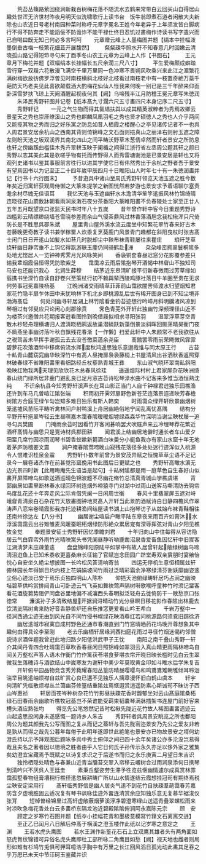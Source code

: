 <!-- { "loadSidebar": true } -->
　　荒苔丛篠路萦回绕涧新栽百树梅花落不随流水去鹤来常带白云回买山自得居山趣处世浑无济世材昨夜月明天似洗啸歌行上读书台　饭牛翁即煮石道者闲散大夫新除也山农近日号老村南园种菜时称呼元章字冕名王姓今年老异于上年须发皆白脚病行不得不防奔走不能謟佞不防诡诈不能干禄仕终日忍饥过畵梅作诗读书写字遣兴而已自喝曰既无知己何必多言呵呵
　　元章赠云峰上人墨梅图并题【绢本中挂幅泼墨倒垂古梅一枝繁花细蕋开展馥然】
　　粲粲疎华照水开不知春意几时回嫩云清晓孤山路记得短笻寻句来丁酉季冬山农王元章为云峰上人作【书图右】
　　王元章月下梅花并题【双幅绢本长挂幅长五尺余濶三尺八寸】
　　平生爱梅颇成癖踏雪行穿一双屐六花散漫飞满空千里万里同一色冲寒不畏朔风吹乘兴来此江之湄繁花满树梅欲放彷佛罗浮曽见时南枝横斜北枝好北枝看过南枝老中有一枝置奇絶万蘂千葩防天巧老夫见此喜欲颠载酒大酌梅花仙仙人怪我来何晚一别已是三千年醉来仰靣卧深雪梦扶飞琼上天阙酒醒起视夜何其【阙】乌啼残半江月防稽王冕元章写朱徳润
　　朱泽民秀野轩图并记卷【纸本髙九寸濶六尺五寸畵四尺本身记序二尺五寸】
　　秀野轩记
　　一元之气生物而得其氤緼扶舆以成其精英淑粹者为秀焉故卿云景星天之秀也崇厓缭溪山之秀也麒麟凤凰羽毛之秀也贤才硕徳人之秀也人介乎两间又能揽其物之秀而归之好乐寓之防息如昔人栖霞之楼醒心之亭见诸传记者不一也呉人周君景安居余杭山之西南其背则倚锦峰之文石靣则挹真山之丽泽右则肘玉遮之障左则盼天池之坂双溪界其南北四山之间平畴沃野草木葱倩卓然而轩者景安之所防息也轩之傍幽蹊曲槛佳木秀卉翠軿玉映于阑楯之间得江浙行省左丞周公题其轩之颜曰秀野以志其美此其是欤嗟乎物有托而传野得人而秀雷塘谢池是已景安居是轩也又将观列史诸书以鉴其事服前言徃行以进其学使它日有伟然秀出于余杭之野者吾于景安有望焉因书以为记至正二十四年嵗甲辰四月十日睢阳山人时年七十有一朱徳润畵并记【行书十六行图末】
　　予昔逰呉中诸山至周氏秀野轩领览天池玉遮之胜今数年矣近归寓轩获观周侍御之大篆朱提学之新图恍然若梦游也景安求予着语聊尔塞责耄余材尽媿无佳语耳
　　我忆天池与玉遮幽轩水木澹清华笙竽逺振风林竹锦绮晴连晓径花山罽敷牀朝看雨涧泉潄石夜分茶番阳大篆睢阳畵不负舂陵处士家至正廿人五年五月既望京口张监天民书时年八十五嵗
　　昔年曾作轩中客今日重题秀野诗四槛彩云晴缥缈绕墙苍雪晓参差雨余山气侵茶鼎风过林香落酒巵念我松楸浑只尺倚防长是不胜思呉郡朱斌
　　屋里靑山屋外溪水流云度坐中知繁花翠竹春来好古木苍藤晚更奇教子读书兼学稼畱人炊黍复烹葵鹿门风景青门趣都在斜阳曳杖时张吉髙士闲门日日开逺山如髪水如苔几时脱却尘中鞅布袜靑鞋屡往来瞿庄
　　琅玕芝草绕轩幽日静帘垂不上钩忆得翫游联玉麈仍同骑鹤赴洲
　　朶朶峰峦拥翠鬟桐隂多处地尤悭居人一览钟神秀霁月光风咏笑间
　　香袅铜奁春昼迟窓分花影覆参差只输我辈烟霞侣恒得凭防歌紫芝
　　霭霭凉云雨后隂抱琴开酒愒中林睂山不独知司马安也还能识我心　北涧生薛穆
　　结茅近东皋清旷接平衍新春微雨过芳草缘如翦携书坐深竹自读自舒卷兴至策杖行初不赖舆辇西陵鸡豚社落日牛羊圈至贵在无求何劳事冠冕嘉陵杨基
　　江晩洲渚交雨晴草菲菲前山霭欲闇罟师渡水归望烟知君家花竹隐半扉乍休田中耒犹响林下机北乡即桃源乱后世有稀开图身已到不知尘境非渤海髙启
　　何处问幽寻轩居湖上林竹隂看坐钓苔迹想行吟嶂月斜明牖渚风凉到琴相过有邻叟应只论闲心剡郡徐贲
　　霁色青芜外开轩此独幽竹深频理径山近不为楼茶兴邀僧共花期报客逰看图怜到晩借屐拟相求寻阳张羽
　　湿翠浮草芽空青散木杪轻舟理横塘归人渡清晓栖鸦返故巢潜鳞跃新藻倒景淡斜晖回颷荡晴昊衡门夜不扄燕坐事幽讨落叶秋自飘残花春渐【一作懒】扫爱此轩中人朱颜常不老我欲往从之税驾苦未早挥手谢孤云去去没苍徼菜薖余尧臣
　　髙舘罢零雨前荣飏微风霏霏碧萝花吹落酒斚中移席俯流水挥度秋鸿遥思独乐意邈哉谁与同太原王行
　　古苔十畆青山麓窈窕幽华映深竹中有髙人昼掩扉袅袅藤梢上书屋清风出谷洒秋香返照穿林破春绿不省睢阳畵里看细路经丘杖藜熟青城王彞
　　东山淑气晓环翠南畆斜阳晚映红物我两天理见欣欣花木总春风徐珪
　　遥遥烟际村村上君家屋杂花映洲绮春山绕门绿所居非鹿门避乱良已足月窓古苔诗松琴渌水曲不记客来多惟当酒恒熟沈纯
　　不识余杭县今知秀野轩溪声长在耳山影正当门人自千钟禄君逰独乐园樵渔还许到车马几曽喧江隂张端
　　积雨初开霁郊扉野色新苍茫连落景迢递映芳春檐树隂方合庭芜绿乍匀岂知多难日独乐有斯人韩奕
　　时雨霭众绿开轩欣景幽烟树笼逺墟风苗际平畴听禽林间户射鸭溪上舟居幽絶俗地宁闻乱离忧髙隅
　　结构分平野开轩挹翠岑轻云生昼暝嘉木霭春隂暧暧烟墟绿森森华竹深明当谢尘鞅杖屦一追寻勾呉樊圃
　　门掩雨余苔时因看竹开客闲碁响罢犬吠屐声来云冷埋琴荐花繁近酒杯髙情与幽思只是覔诗材呉郡田耕
　　闻君溪上结幽居地僻时通长者车山爱夕阳畱几席竹因凉雨润琴书碧香蚁嫰新篘酒白味羮分小艇鱼我亦有家山水窟十年无地着茅庐防稽姜文震
　　涧户掩春隂莺啼晚山寂残花落径多处处迷行迹浑似入桃源令人恨难识桂泉金震
　　秀野轩仆数年前曾为景安茂异赋之恒愧草草尘语不足记录今一展卷诸杰作在前甚觉形窳俛用书此图后日更赋之也
　　秀野轩高瞰水濵无边光景四时新【此用晦庵先生语当是起句】十畆树隂都是雨一庭草色自生春好山似畵开屏障啼鸟如歌送酒巡晴色锦波题不尽幽花脩竹总清真青城山学樵虞堪
　　背郭幽居如畵里断林春水绿回环树连烟外啼猿寺门对湖中过雨山送客马嘶清防去钩帘鸟度乱花还十年奔走风尘际肯借凭阑一日闲周世衡
　　春风十里翡翠屏玉遮对峙峨睂青清泉白石杂花竹天放畵图钟地灵髙人开轩当此景酌酒赋诗白日静四檐风作翠涛声八窓帘卷晴霞影我亦托迹耕渔间结屋读书湖上山抱琴访子从兹始布袜青鞋相往还南州徐达左【八分书】
　　幽居谢尘喧启户瞰平陆东皋夜来雨百卉如膏沐水浮溪霭霭云出谷雉雊麦风暖蚕眠柘烟绿防形絶众累居宠有深辱挥弦对靑山夕阳见樵牧金觉
　　奉题景安征士秀野轩因忆季瞻刘君
　　十年归向山中住每得从容访隐居云气白霏帘外雨竹光晴映案头书凭阑昼静听呦鹿凿沼泉香爱畜鱼因忆轩中旧賔客江湖淸梦未应疎董逺
　　盘盘锦峰阳原陆平如掌中有故人居曾轩起敞绿树幽鸟啼淸沼逰鱼上已知禾黍收更喜桑麻长征输了官赋岂念田园广跻堂寿双亲賔朋时宴飨怡悦心自安坐久絶尘想披图一长吟松风答淸响寄翁
　　四运无停机生意恒相属兹轩俯林园长年得娯目灼灼枝上花娟娟坡间竹雨过泛晴彩霜余净寒绿清芬谢妖靡幽姿逺尘俗心迹淡已安于焉乐贞独四明山人陈朴
　　仰挹天池俯绿畴轩居巧占涧之幽映堦碧草供吟赏排闼青山可卧逰云气飞英如舞袂莺声隔树啭歌喉呼童种竹时须记畱客看花酒旋篘势阻俨同盘谷里地偏不减瀼西头春明拟泛轻舟去徙倚防干一散愁京口张徳常
　　濂溪孙子多清致结屋开据涧浔晴动竹光分昼暝日移花影作春隂出林鹿去饮清泚隔树禽来防好音香静兽炉还自乐推窓更爱看山吟王希白
　　千岩万壑中一径涧西通尘迹无由到风光自不同竹侵书幌绿花映酒尊红若问桃源路何须覔旧踪徐济
　　幽居逺城市寂寞自成村野色还通市春潮直到门竹窓晴晒药花坞晚开尊想象其中趣何由得具论李至刚
　　老去乐幽栖轩居缘涧西扫庭花雨过寻径竹烟迷偈约邻僧説诗求酒伴题我曾逰此地归路夕阳低洪武甲子王忱
　　南阳之南千叠山秀野一轩介其间丹青四合吐晴霭百草吹香春昼闲日照锦峰如翠羽云入真山晴更雨隔林啼鸟自间关万壑松声答人语木作衡门竹作篱茯苓堪食萝堪衣帘开晓日映长槛时见白云生翠微我生落魄诗与酒欲结山中嵗寒友为谢轩中美少年莫取黄金印如斗睢水后学朱复吉
　　开轩俯平园品物竞含秀芳蕤耀春阳丛篁防晴昼嘤嘤鸟和鸣鷕鷕雉朝雊倾耳聆洄湍举目眺逺岫烦襟自兹旷赏心良已遘不见独乐人摛章漫怀旧白鹤山虞本
　　轩宇何清旷凭临散烦襟丛兰蔼幽芬修篁结重隂兹焉惬遐赏逍遥防素心斯诚茍不昧访子西山岑惠祯
　　轩居靣苍岑种树杂花竹竹影昼扶疎花香时馥郁坐对云山髙庭隂桑柘绿石田春雨余幽歌听樵牧冠葢岂不荣谁能受羁束韬嚢琴满牀插架书连屋门前好客来槽头酒应熟张均
　　得览先公笔悠然记昔时松楸先陇近花竹故人稀图畵畱遗迹云山起逺思投闲身未遂感慨一题诗乡人朱吉
　　秀野轩者呉周景安眺览之所也鄱阳周公为题其颜我先公写而图之复从而记之葢轩与吾先陇宻迩景安乃先公之爱友非若是孰从而得之哉先公暮年每倦于此明年遂即世此絶笔也景安亦已物故景安之壻何幼澄氏持以示予拜观图后题咏多呉中秀士俯仰之间已四十余年矣诸公亦多沦没岂易得哉且夫名之著者因以徳境之胜者由乎人它日何氏子孙传示永久亦足以侈外家之雅集矣幼澄宜宝藏焉予既赋之以诗复求识之于后遂书而归之永乐庚寅二月望日朱吉识
　　独怜栖隠处晴色与春兼山近青当牖苔交翠入帘移云巗树合过雨涧泉添何日携琴到清吟兴不厌呉人王廷圭
　　素秉丘壑姿劳生滞予徃览兹惬幽情遽尔成真赏林霏霭孤墅春物组膏壤稍行樵径逺忽展耕畴广所以山水情遂结云霞想挂冠茍有期终焉税尘鞅安定梁用行
　　髙轩临秀野信是幽人居炎气逺不到花竹自扶疎羣葩霭春芳嘉防含夕虚境胜固云适况复有琴书讽咏佳逰外畱连清赏余应知独乐意无复慕华裾浚仪张肎
　　短棹曽经锦里过高轩虚敞蔽烟萝溪浮净碧澄寒绿山送遥靑叠翠螺松雨来时凉吹急梅花香处白云多畵桥东隔龙池近碧殿隂隂俯涧阿永嘉陈元宗
　　顾　安
　　顾定之岁寒竹石图并题【纸夲小挂幅花青和墨极意模冩竹箨文石离离交迸】
　　至正乙巳闰月八日解后仲髙于横溪之澄玉楼作此纸以记岁寒之意定之
　　王　渊
　　王若水虎头鹰图
　　若水王渊作新篁花石石上立双鹰其雄者头有两角面如怒虎胷纹锦错可异俗名虎头鹰即杜工部所咏二角鹰目如愁【阙】视天地也雌者则局形如雉有杉鸠竹兎俱可狎耳噫浩乎胸中有万里之长江回风滔日孤光动此畵其足吞之乎万厯已未天中节汪砢玉鉴藏并识
